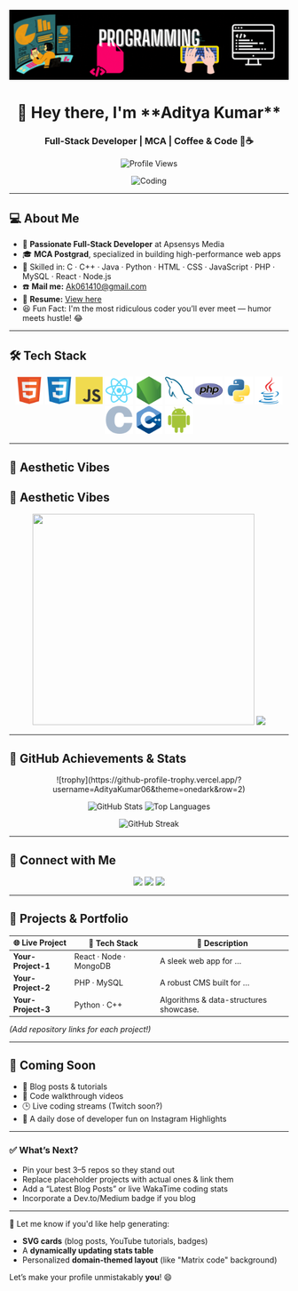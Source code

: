 ![Top Banner](https://github.com/AdityaKumar06/AdityaKumar06/blob/main/codebanner.gif)

<h1 align="center">👋 Hey there, I'm **Aditya Kumar**</h1>
<h3 align="center">Full-Stack Developer | MCA | Coffee & Code 🧠☕</h3>

<p align="center">
  <img src="https://komarev.com/ghpvc/?username=adityakumar06&label=Profile%20Views&color=0e75b6&style=flat" alt="Profile Views" />
</p>

<p align="center">
  <img src="https://media2.giphy.com/media/zhYSVCirREeIZtONCI/giphy.gif" alt="Coding" width="400" />
</p>

---

## 💻 About Me

- 🎯 **Passionate Full-Stack Developer** at Apsensys Media  
- 🎓 **MCA Postgrad**, specialized in building high-performance web apps  
- 🚀 Skilled in: C · C++ · Java · Python · HTML · CSS · JavaScript · PHP · MySQL · React · Node.js  
- ☎️ **Mail me:** [Ak061410@gmail.com](mailto:Ak061410@gmail.com)  
- 📄 **Resume:** [View here](https://blush-genni-51.tiiny.site)  
- 😆 Fun Fact: I'm the most ridiculous coder you’ll ever meet — humor meets hustle! 😂

---

## 🛠️ Tech Stack

<p align="center">
  <img src="https://raw.githubusercontent.com/devicons/devicon/master/icons/html5/html5-original.svg" width="50" />
  <img src="https://raw.githubusercontent.com/devicons/devicon/master/icons/css3/css3-original.svg" width="50" />
  <img src="https://raw.githubusercontent.com/devicons/devicon/master/icons/javascript/javascript-original.svg" width="50" />
  <img src="https://raw.githubusercontent.com/devicons/devicon/master/icons/react/react-original.svg" width="50" />
  <img src="https://raw.githubusercontent.com/devicons/devicon/master/icons/nodejs/nodejs-original.svg" width="50" />
  <img src="https://raw.githubusercontent.com/devicons/devicon/master/icons/mysql/mysql-original.svg" width="50" />
  <img src="https://raw.githubusercontent.com/devicons/devicon/master/icons/php/php-original.svg" width="50" />
  <img src="https://raw.githubusercontent.com/devicons/devicon/master/icons/python/python-original.svg" width="50" />
  <img src="https://raw.githubusercontent.com/devicons/devicon/master/icons/java/java-original.svg" width="50" />
  <img src="https://raw.githubusercontent.com/devicons/devicon/master/icons/c/c-original.svg" width="50" />
  <img src="https://raw.githubusercontent.com/devicons/devicon/master/icons/cplusplus/cplusplus-original.svg" width="50" />
  <img src="https://raw.githubusercontent.com/devicons/devicon/master/icons/android/android-original.svg" width="50" />
</p>

---

## 📸 Aesthetic Vibes

## 📸 Aesthetic Vibes

<p align="center">
  <img src="https://user-images.githubusercontent.com/74038190/225813708-98b745f2-7d22-48cf-9150-083f1b00d6c9.gif" width="400" height="380"/>
  <img src="https://github.com/Anmol-Baranwal/Cool-GIFs-For-GitHub/assets/74038190/0db32290-c193-4b32-95dc-413ce9e446a5" width="400" />
</p>


---

## 🌟 GitHub Achievements & Stats

<p align="center">
  ![trophy](https://github-profile-trophy.vercel.app/?username=AdityaKumar06&theme=onedark&row=2)
</p>

<p align="center">
  <img src="https://github-readme-stats.vercel.app/api?username=adityakumar06&show_icons=true&theme=github_dark" alt="GitHub Stats" />
  <img src="https://github-readme-stats.vercel.app/api/top-langs/?username=adityakumar06&layout=compact&theme=github_dark" alt="Top Languages" />
</p>

<p align="center">
  <img src="https://github-readme-streak-stats.herokuapp.com/?user=adityakumar06&theme=dark" alt="GitHub Streak" />
</p>

---

## 🔗 Connect with Me

<p align="center">
  <a href="mailto:Ak061410@gmail.com"><img src="https://img.shields.io/badge/📧%20Email-informational?style=for-the-badge&logo=gmail" /></a>
  <a href="https://linkedin.com/in/adityakumar0614" target="_blank"><img src="https://img.shields.io/badge/LinkedIn-%230077B5?style=for-the-badge&logo=linkedin&logoColor=white" /></a>
  <a href="https://instagram.com/dark_______star" target="_blank"><img src="https://img.shields.io/badge/Instagram-%23E4405F?style=for-the-badge&logo=instagram&logoColor=white" /></a>
</p>

---

## 🚧 Projects & Portfolio

| 🌐 Live Project | 🔧 Tech Stack | 📌 Description |
|----------------|--------------|----------------|
| **Your-Project-1** | React · Node · MongoDB | A sleek web app for … |
| **Your-Project-2** | PHP · MySQL | A robust CMS built for … |
| **Your-Project-3** | Python · C++ | Algorithms & data-structures showcase. |

*(Add repository links for each project!)*

---

## 🧩 Coming Soon

- 📝 Blog posts & tutorials  
- 🎥 Code walkthrough videos  
- 🕒 Live coding streams (Twitch soon?)  
- 🍔 A daily dose of developer fun on Instagram Highlights

---

### ✅ What’s Next?

- Pin your best 3–5 repos so they stand out  
- Replace placeholder projects with actual ones & link them  
- Add a “Latest Blog Posts” or live WakaTime coding stats  
- Incorporate a Dev.to/Medium badge if you blog

---

🎨 Let me know if you'd like help generating:
- **SVG cards** (blog posts, YouTube tutorials, badges)  
- A **dynamically updating stats table**  
- Personalized **domain-themed layout** (like "Matrix code" background)

Let’s make your profile unmistakably **you**! 😄
